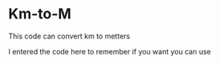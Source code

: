 # Km-to-M

This code can convert km to metters

I entered the code here to remember if you want you can use
